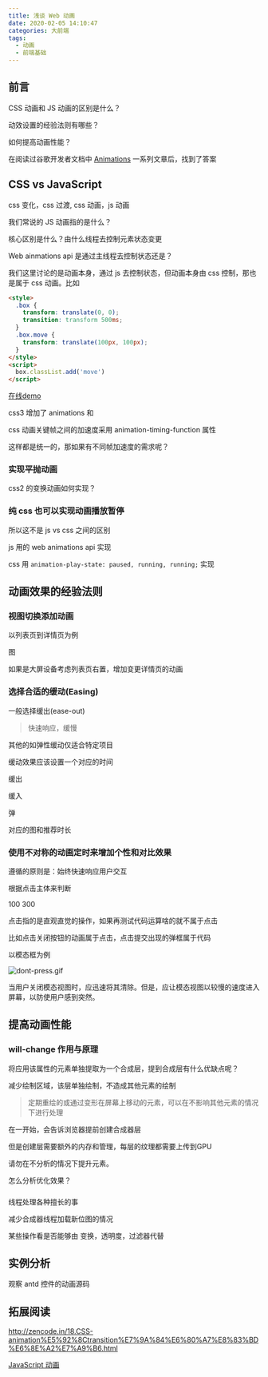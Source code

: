 ```yaml
---
title: 浅谈 Web 动画
date: 2020-02-05 14:10:47
categories: 大前端
tags:
  - 动画
  - 前端基础
---
```


## 前言

CSS 动画和 JS 动画的区别是什么？

动效设置的经验法则有哪些？

如何提高动画性能？

在阅读过谷歌开发者文档中 [Animations](https://developers.google.com/web/fundamentals/design-and-ux/animations?hl=zh-cn) 一系列文章后，找到了答案

<!-- more -->

## CSS vs JavaScript 

css 变化，css 过渡, css 动画，js 动画

我们常说的 JS 动画指的是什么？



核心区别是什么？由什么线程去控制元素状态变更



Web ainmations api 是通过主线程去控制状态还是？

我们这里讨论的是动画本身，通过 js 去控制状态，但动画本身由 css 控制，那也是属于 css 动画。比如
```html
<style>
  .box {
    transform: translate(0, 0);
    transition: transform 500ms;
  }
  .box.move {
    transform: translate(100px, 100px);
  }
</style>
<script>
  box.classList.add('move')
</script>
```

[在线demo](https://googlesamples.github.io/web-fundamentals/fundamentals/design-and-ux/animations/box-move-simple.html)


css3 增加了 animations 和 

css 动画关键帧之间的加速度采用 animation-timing-function 属性

这样都是统一的，那如果有不同帧加速度的需求呢？

### 实现平抛动画

css2 的变换动画如何实现？

### 纯 css 也可以实现动画播放暂停

所以这不是 js vs css 之间的区别

js 用的 web animations api 实现

css 用 `animation-play-state: paused, running, running;` 实现

## 动画效果的经验法则

### 视图切换添加动画

以列表页到详情页为例

图

如果是大屏设备考虑列表页右置，增加变更详情页的动画

### 选择合适的缓动(Easing)

一般选择缓出(ease-out)
> 快速响应，缓慢

其他的如弹性缓动仅适合特定项目

缓动效果应该设置一个对应的时间

缓出

缓入

弹

对应的图和推荐时长

### 使用不对称的动画定时来增加个性和对比效果

遵循的原则是：始终快速响应用户交互

根据点击主体来判断


100 300

点击指的是直观直觉的操作，如果再测试代码运算啥的就不属于点击

比如点击关闭按钮的动画属于点击，点击提交出现的弹框属于代码

以模态框为例

![dont-press.gif](https://upload-images.jianshu.io/upload_images/9277731-d947ca20637ea577.gif?imageMogr2/auto-orient/strip)

当用户关闭模态视图时，应迅速将其清除。但是，应让模态视图以较慢的速度进入屏幕，以防使用户感到突然。

## 提高动画性能

### will-change 作用与原理

将应用该属性的元素单独提取为一个合成层，提到合成层有什么优缺点呢？

减少绘制区域，该层单独绘制，不造成其他元素的绘制

> 定期重绘的或通过变形在屏幕上移动的元素，可以在不影响其他元素的情况下进行处理

在一开始，会告诉浏览器提前创建合成器层

但是创建层需要额外的内存和管理，每层的纹理都需要上传到GPU

请勿在不分析的情况下提升元素。

怎么分析优化效果？

###
线程处理各种擅长的事

减少合成器线程加载新位图的情况

某些操作看是否能够由 变换，透明度，过滤器代替

## 实例分析

观察 antd 控件的动画源码

## 拓展阅读

http://zencode.in/18.CSS-animation%E5%92%8Ctransition%E7%9A%84%E6%80%A7%E8%83%BD%E6%8E%A2%E7%A9%B6.html

[JavaScript 动画](https://zh.javascript.info/js-animation)